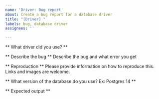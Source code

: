 ```yaml
---
name: 'Driver: Bug report'
about: Create a bug report for a database driver
title: "[Driver] "
labels: bug, database driver
assignees: ''

---
```


** What driver did you use? **

** Describe the bug ** 
Describe the bug and what error you get

** Reproduction **
Please provide information on how to reproduce this. Links and images are welcome.

** What version of the database do you use? Ex: Postgres 14 **

** Expected output **
